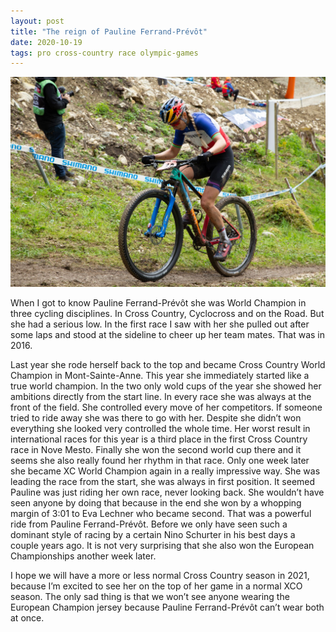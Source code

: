 ```yaml
---
layout: post
title: "The reign of Pauline Ferrand-Prévôt"
date: 2020-10-19
tags: pro cross-country race olympic-games
---
```


![Pauline Ferrand-Prévôt](/assets/pauline-ferrand-prevot-001.jpg)

When I got to know Pauline Ferrand-Prévôt she was World Champion in three cycling disciplines. In Cross Country, Cyclocross and on the Road. But she had a serious low. In the first race I saw with her she pulled out after some laps and stood at the sideline to cheer up her team mates. That was in 2016.

<blockquote 
  class="instagram-media" 
  data-instgrm-captioned data-instgrm-permalink="https://www.instagram.com/reel/CGKe1IvMad5/" 
  style="max-width:540px; min-width:646px; width:-webkit-calc(100% - 2px); width:calc(100% - 2px);">
</blockquote>

Last year she rode herself back to the top and became Cross Country World Champion in Mont-Sainte-Anne. This year she immediately started like a true world champion. In the two only wold cups of the year she showed her ambitions directly from the start line. In every race she was always at the front of the field. She controlled every move of her competitors. If someone tried to ride away she was there to go with her. Despite she didn’t won everything she looked very controlled the whole time. Her worst result in international races for this year is a third place in the first Cross Country race in Nove Mesto. Finally she won the second world cup there and it seems she also really found her rhythm in that race. Only one week later she became XC World Champion again in a really impressive way. She was leading the race from the start, she was always in first position. It seemed Pauline was just riding her own race, never looking back. She wouldn’t have seen anyone by doing that because in the end she won by a whopping margin of 3:01 to Eva Lechner who became second. That was a powerful ride from Pauline Ferrand-Prévôt. Before we only have seen such a dominant style of racing by a certain Nino Schurter in his best days a couple years ago. It is not very surprising that she also won the European Championships another week later.

<blockquote 
  class="instagram-media" 
  data-instgrm-captioned data-instgrm-permalink="https://www.instagram.com/reel/CGK1zsjsgWQ/" 
  style="max-width:540px; min-width:646px; width:-webkit-calc(100% - 2px); width:calc(100% - 2px);">
</blockquote>

I hope we will have a more or less normal Cross Country season in 2021, because I’m excited to see her on the top of her game in a normal XCO season. The only sad thing is that we won’t see anyone wearing the European Champion jersey because Pauline Ferrand-Prévôt can’t wear both at once.

<script async src="//www.instagram.com/embed.js"></script>
